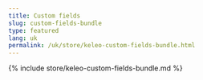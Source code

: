 ```yaml
---
title: Custom fields
slug: custom-fields-bundle
type: featured
lang: uk
permalink: /uk/store/keleo-custom-fields-bundle.html
---
```


{% include store/keleo-custom-fields-bundle.md %}
